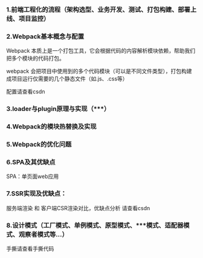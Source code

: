 ### 1.前端工程化的流程（架构选型、业务开发、测试、打包构建、部署上线、项目监控）

### 2.Webpack基本概念与配置

Webpack 本质上是一个打包工具，它会根据代码的内容解析模块依赖，帮助我们把多个模块的代码打包。

webpack 会把项目中使用到的多个代码模块（可以是不同文件类型），打包构建成项目运行仅需要的几个静态文件（如.js、.css等）

配置请查看csdn

### 3.loader与plugin原理与实现（***）

### 4.Webpack的模块热替换及实现

### 5.Webpack的优化问题

### 6.SPA及其优缺点

SPA：单页面web应用

### 7.SSR实现及优缺点：

服务端渲染 和 客户端CSR渲染对比，优缺点分析 请查看csdn

### 8.设计模式（工厂模式、单例模式、原型模式、***模式、适配器模式、观察者模式等...）

手撕请查看手撕代码